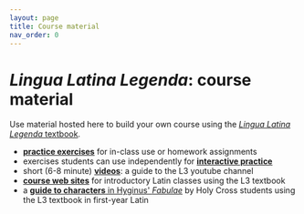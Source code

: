 ```yaml
---
layout: page
title: Course material
nav_order: 0
---
```


# *Lingua Latina Legenda*: course material

Use material hosted here to build your own course using the [*Lingua Latina Legenda* textbook](https://lingualatina.github.io/textbook/).


-  [**practice exercises**](./hw/) for in-class use or homework assignments
- exercises students can use independently for [**interactive practice**](./interactive/)
- short (6-8 minute) [**videos**](./youtube/): a guide to the L3 youtube channel
- [**course web sites**](./websites/) for introductory Latin classes using the L3 textbook
- a [**guide to characters** in Hyginus' *Fabulae*](./hyginus-who/) by Holy Cross students using the L3 textbook in first-year Latin

